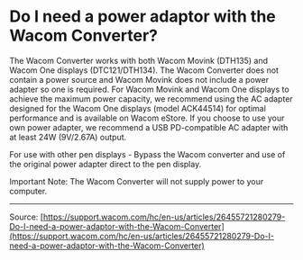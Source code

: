 # Do I need a power adaptor with the Wacom Converter?

The Wacom Converter works with both Wacom Movink (DTH135) and Wacom One displays (DTC121/DTH134). The Wacom Converter does not contain a power source and Wacom Movink does not include a power adapter so one is required. For Wacom Movink and Wacom One displays to achieve the maximum power capacity, we recommend using the AC adapter designed for the Wacom One displays (model ACK44514) for optimal performance and is available on Wacom eStore. If you choose to use your own power adapter, we recommend a USB PD-compatible AC adapter with at least 24W (9V/2.67A) output.


For use with other pen displays - Bypass the Wacom converter and use of the original power adapter direct to the pen display.


Important Note: The Wacom Converter will not supply power to your computer.

---
Source: [https://support.wacom.com/hc/en-us/articles/26455721280279-Do-I-need-a-power-adaptor-with-the-Wacom-Converter](https://support.wacom.com/hc/en-us/articles/26455721280279-Do-I-need-a-power-adaptor-with-the-Wacom-Converter)
